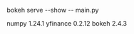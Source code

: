 bokeh serve --show -- main.py

numpy                      1.24.1
yfinance                   0.2.12
bokeh                      2.4.3
